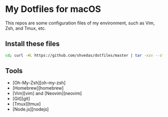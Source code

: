 # My Dotfiles for macOS

This repos are some configuration files of my environment, such as Vim, Zsh, and Tmux, etc.

## Install these files
```sh
cd; curl -#L https://github.com/shvedas/dotfiles/master | tar -xzv --strip-components 1 --exclude=README.md
```

## Tools

* [Oh-My-Zsh][oh-my-zsh]
* [Homebrew][homebrew]
* [Vim][vim] and [Neovim][neovim]
* [Git][git]
* [Tmux][tmux]
* [Node.js][nodejs]
